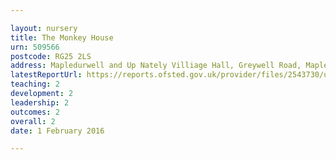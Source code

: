 ```yaml
---

layout: nursery
title: The Monkey House
urn: 509566
postcode: RG25 2LS
address: Mapledurwell and Up Nately Villiage Hall, Greywell Road, Mapledurwell, Basingstoke, Hampshire, RG25 2LS
latestReportUrl: https://reports.ofsted.gov.uk/provider/files/2543730/urn/509566.pdf
teaching: 2
development: 2
leadership: 2
outcomes: 2
overall: 2
date: 1 February 2016

---
```

